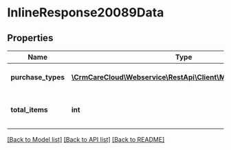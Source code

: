 # InlineResponse20089Data

## Properties
Name | Type | Description | Notes
------------ | ------------- | ------------- | -------------
**purchase_types** | [**\CrmCareCloud\Webservice\RestApi\Client\Model\PurchaseType[]**](PurchaseType.md) | List of the purchase types | [optional] 
**total_items** | **int** | Count of all found purchase types | [optional] 

[[Back to Model list]](../../README.md#documentation-for-models) [[Back to API list]](../../README.md#documentation-for-api-endpoints) [[Back to README]](../../README.md)

